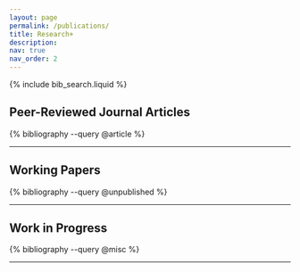 ```yaml
---
layout: page
permalink: /publications/
title: Research+
description: 
nav: true
nav_order: 2
---
```



{% include bib_search.liquid %}

## Peer-Reviewed Journal Articles

<div class="publications">
{% bibliography --query @article %}
</div>

---

## Working Papers

<div class="publications">
{% bibliography --query @unpublished %}
</div>

---

## Work in Progress

<div class="publications">
{% bibliography --query @misc %}
</div>

---
